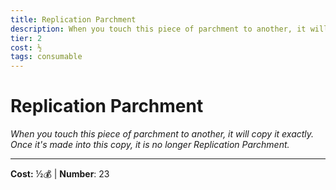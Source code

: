 ```yaml
---
title: Replication Parchment
description: When you touch this piece of parchment to another, it will copy it exactly. Once it's made into this copy, it is no longer Replication Parchment.
tier: 2
cost: ½
tags: consumable
---
```

# Replication Parchment

_When you touch this piece of parchment to another, it will copy it exactly. Once it's made into this copy, it is no longer Replication Parchment._

___
**Cost:** ½💰 | **Number**: 23
